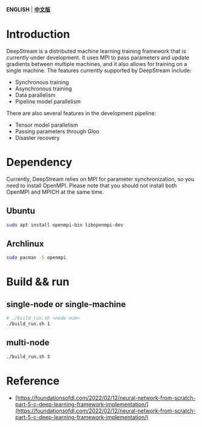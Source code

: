 **ENGLISH**  |  **[中文版](./README_CN.md)**

# Introduction

DeepStream is a distributed machine learning training framework that is currently under development. It uses MPI to pass parameters and update gradients between multiple machines, and it also allows for training on a single machine. The features currently supported by DeepStream include:

- Synchronous training
- Asynchronous training
- Data parallelism
- Pipeline model parallelism

There are also several features in the development pipeline:

- Tensor model parallelism
- Passing parameters through Gloo
- Disaster recovery

# Dependency

Currently, DeepStream relies on MPI for parameter synchronization, so you need to install OpenMPI. Please note that you should not install both OpenMPI and MPICH at the same time.

## Ubuntu
```bash
sudo apt install openmpi-bin libopenmpi-dev
```

## Archlinux

```bash
sudo pacman -S openmpi
```


# Build && run

## single-node or single-machine
```bash
# ./build_run.sh <node num>
./build_run.sh 1
```

## multi-node
```bash
./build_run.sh 3
```

# Reference

- [https://foundationsofdl.com/2022/02/12/neural-network-from-scratch-part-5-c-deep-learning-framework-implementation/](https://foundationsofdl.com/2022/02/12/neural-network-from-scratch-part-5-c-deep-learning-framework-implementation/)
